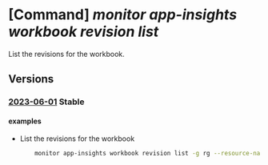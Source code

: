 # [Command] _monitor app-insights workbook revision list_

List the revisions for the workbook.

## Versions

### [2023-06-01](/Resources/mgmt-plane/L3N1YnNjcmlwdGlvbnMve30vcmVzb3VyY2Vncm91cHMve30vcHJvdmlkZXJzL21pY3Jvc29mdC5pbnNpZ2h0cy93b3JrYm9va3Mve30vcmV2aXNpb25z/2023-06-01.xml) **Stable**

<!-- mgmt-plane /subscriptions/{}/resourcegroups/{}/providers/microsoft.insights/workbooks/{}/revisions 2023-06-01 -->

#### examples

- List the revisions for the workbook
    ```bash
        monitor app-insights workbook revision list -g rg --resource-name name
    ```
